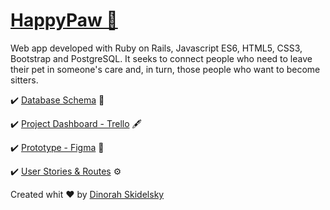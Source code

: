 [<h1 class="border bottom">HappyPaw 🐾 </h1>](http://www.happypaw.cloud/)

Web app developed with Ruby on Rails, Javascript ES6, HTML5, CSS3, Bootstrap and PostgreSQL. It seeks to connect people who need to leave their pet in someone's care and, in turn, those people who want to become sitters.

✔️ [Database Schema](https://docs.google.com/spreadsheets/d/1xl5ndTtbFU6LIFGEHSY6ZwGhfc4uXkMJIyqoZkK1OrY/edit?usp=sharing) 🔑

✔️ [Project Dashboard - Trello](https://trello.com/b/QTJWDdsP/happypaw) 🖋

✔️ [Prototype - Figma](https://www.figma.com/file/08VIrDdqapkoPj2z9jafEQ/HappyPaw?node-id=4%3A2) 🎨

✔️ [User Stories & Routes](https://docs.google.com/spreadsheets/d/e/2PACX-1vQ86wfMG6LS424tmh7NlQcuIeq6D0zd3QE3Cci_pPb-3uqm6VpSlb87OJyPC_rm1kDW0rWxpugOvgR4/pubhtml) ⚙️


Created whit ♥ by [Dinorah Skidelsky](https://github.com/DinorahSkidelsky)
